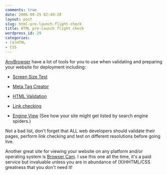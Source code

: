 ```yaml
---
comments: true
date: 2006-08-25 02:49:28
layout: post
slug: html-pre-launch-flight-check
title: HTML pre-launch flight check
wordpress_id: 29
categories:
- (X)HTML
- CSS
---
```


[AnyBrowser](http://www.anybrowser.com/) have a lot of tools for you to use when validating and preparing your website for deployment including:






  * [Screen Size Test](http://www.anybrowser.com/ScreenSizeTest.html)


  * [Meta Tag Creator](http://www.anybrowser.com/MetaTagGenerator.html)


  * [HTML Validation](http://www.anybrowser.com/validateit.html)


  * [Link checking](http://www.anybrowser.com/linkchecker.html)


  * [Engine View](http://www.anybrowser.com/EngineView.html) (See how your site might get listed by search engine spiders.)




Not a bad list, don't forget that ALL web developers should validate their pages, perform link checking and test on different resolutions before going live.




Another great site for viewing your website on any platform and/or operating system is [Browser Cam](http://www.browsercam.com/). I use this one all the time, it's a paid service but invaluable unless you are in abundance of (X)HHTML/CSS greatness that you don't need it!



